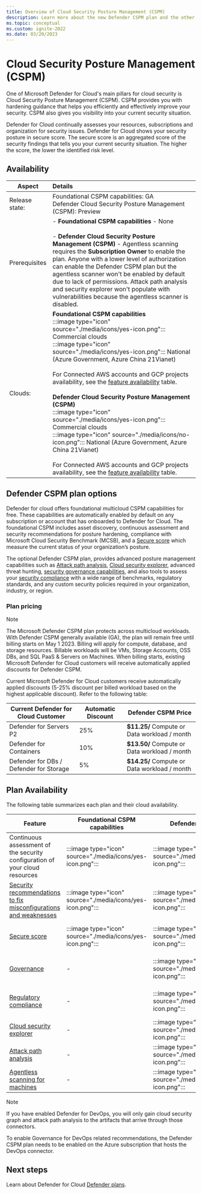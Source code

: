 ```yaml
---
title: Overview of Cloud Security Posture Management (CSPM)
description: Learn more about the new Defender CSPM plan and the other enhanced security features that can be enabled for your multicloud environment through the Defender Cloud Security Posture Management (CSPM) plan.
ms.topic: conceptual
ms.custom: ignite-2022
ms.date: 03/20/2023
---
```


# Cloud Security Posture Management (CSPM)

One of Microsoft Defender for Cloud's main pillars for cloud security is Cloud Security Posture Management (CSPM). CSPM provides you with hardening guidance that helps you efficiently and effectively improve your security. CSPM also gives you visibility into your current security situation.

Defender for Cloud continually assesses your resources, subscriptions and organization for security issues. Defender for Cloud shows your security posture in secure score. The secure score is an aggregated score of the security findings that tells you your current security situation. The higher the score, the lower the identified risk level.

## Availability

|Aspect|Details|
|----|:----|
|Release state:| Foundational CSPM capabilities: GA <br> Defender Cloud Security Posture Management (CSPM): Preview |
| Prerequisites | - **Foundational CSPM capabilities** - None <br> <br> - **Defender Cloud Security Posture Management (CSPM)** - Agentless scanning requires the **Subscription Owner** to enable the plan. Anyone with a lower level of authorization can enable the Defender CSPM plan but the agentless scanner won't be enabled by default due to lack of permissions. Attack path analysis and security explorer won't populate with vulnerabilities because the agentless scanner is disabled. |
|Clouds:| 	**Foundational CSPM capabilities** <br> :::image type="icon" source="./media/icons/yes-icon.png"::: Commercial clouds<br>:::image type="icon" source="./media/icons/yes-icon.png"::: National (Azure Government, Azure China 21Vianet)<br> <br> For Connected AWS accounts and GCP projects availability, see the [feature availability](#defender-cspm-plan-options) table. <br> <br> **Defender Cloud Security Posture Management (CSPM)** <br> :::image type="icon" source="./media/icons/yes-icon.png"::: Commercial clouds<br>:::image type="icon" source="./media/icons/no-icon.png"::: National (Azure Government, Azure China 21Vianet)<br> <br> For Connected AWS accounts and GCP projects availability, see the [feature availability](#defender-cspm-plan-options) table. |

## Defender CSPM plan options

Defender for cloud offers foundational multicloud CSPM capabilities for free. These capabilities are automatically enabled by default on any subscription or account that has onboarded to Defender for Cloud. The foundational CSPM includes asset discovery, continuous assessment and security recommendations for posture hardening, compliance with Microsoft Cloud Security Benchmark (MCSB), and a [Secure score](secure-score-access-and-track.md) which measure the current status of your organization’s posture.

The optional Defender CSPM plan, provides advanced posture management capabilities such as [Attack path analysis](how-to-manage-attack-path.md), [Cloud security explorer](how-to-manage-cloud-security-explorer.md), advanced threat hunting, [security governance capabilities](concept-regulatory-compliance.md), and also tools to assess your [security compliance](review-security-recommendations.md) with a wide range of benchmarks, regulatory standards, and any custom security policies required in your organization, industry, or region. 

### Plan pricing

> [!NOTE]
> The Microsoft Defender CSPM plan protects across multicloud workloads. With Defender CSPM generally available (GA), the plan will remain free until billing starts on May 1 2023. Billing will apply for compute, database, and storage resources. Billable workloads will be VMs, Storage Accounts, OSS DBs, and SQL PaaS & Servers on Machines. When billing starts, existing Microsoft Defender for Cloud customers will receive automatically applied discounts for Defender CSPM. ​

Current Microsoft Defender for Cloud customers receive automatically applied discounts (5-25% discount per billed workload based on the highest applicable discount).  Refer to the following table:

| Current Defender for Cloud Customer | Automatic Discount | Defender CSPM Price |
|--|--|--|
|Defender for Servers P2 | 25% | **$11.25/** Compute or Data workload / month
|Defender for Containers | 10% | **$13.50/** Compute or Data workload / month
|Defender for DBs / Defender for Storage | 5% | **$14.25/** Compute or Data workload / month  

## Plan Availability

The following table summarizes each plan and their cloud availability.

| Feature | Foundational CSPM capabilities | Defender CSPM | Cloud availability |
|--|--|--|--|
| Continuous assessment of the security configuration of your cloud resources | :::image type="icon" source="./media/icons/yes-icon.png"::: | :::image type="icon" source="./media/icons/yes-icon.png"::: | Azure, AWS, GCP, on-premises |
| [Security recommendations to fix misconfigurations and weaknesses](review-security-recommendations.md) | :::image type="icon" source="./media/icons/yes-icon.png"::: | :::image type="icon" source="./media/icons/yes-icon.png":::| Azure, AWS, GCP, on-premises |
| [Secure score](secure-score-security-controls.md) | :::image type="icon" source="./media/icons/yes-icon.png"::: | :::image type="icon" source="./media/icons/yes-icon.png"::: | Azure, AWS, GCP, on-premises |
| [Governance](concept-regulatory-compliance.md) | - | :::image type="icon" source="./media/icons/yes-icon.png"::: | Azure, AWS, GCP, on-premises |
| [Regulatory compliance](concept-regulatory-compliance.md) | - | :::image type="icon" source="./media/icons/yes-icon.png"::: | Azure, AWS, GCP, on-premises |
| [Cloud security explorer](how-to-manage-cloud-security-explorer.md) | - | :::image type="icon" source="./media/icons/yes-icon.png"::: | Azure, AWS |
| [Attack path analysis](how-to-manage-attack-path.md) | - | :::image type="icon" source="./media/icons/yes-icon.png"::: | Azure, AWS |
| [Agentless scanning for machines](concept-agentless-data-collection.md) | - | :::image type="icon" source="./media/icons/yes-icon.png"::: | Azure, AWS |


> [!NOTE]
> If you have enabled Defender for DevOps, you will only gain cloud security graph and attack path analysis to the artifacts that arrive through those connectors. 
>
> To enable Governance for DevOps related recommendations, the Defender CSPM plan needs to be enabled on the Azure subscription that hosts the DevOps connector.

## Next steps

Learn about Defender for Cloud [Defender plans](defender-for-cloud-introduction.md#protect-cloud-workloads).
